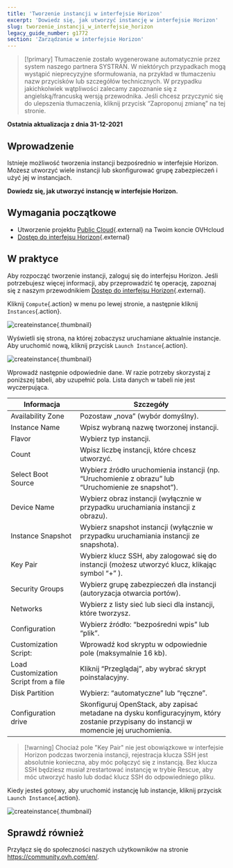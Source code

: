 ```yaml
---
title: 'Tworzenie instancji w interfejsie Horizon'
excerpt: 'Dowiedz się, jak utworzyć instancję w interfejsie Horizon'
slug: tworzenie_instancji_w_interfejsie_horizon
legacy_guide_number: g1772
section: 'Zarządzanie w interfejsie Horizon'
---
```


> [!primary]
> Tłumaczenie zostało wygenerowane automatycznie przez system naszego partnera SYSTRAN. W niektórych przypadkach mogą wystąpić nieprecyzyjne sformułowania, na przykład w tłumaczeniu nazw przycisków lub szczegółów technicznych. W przypadku jakichkolwiek wątpliwości zalecamy zapoznanie się z angielską/francuską wersją przewodnika. Jeśli chcesz przyczynić się do ulepszenia tłumaczenia, kliknij przycisk “Zaproponuj zmianę” na tej stronie.
>

**Ostatnia aktualizacja z dnia 31-12-2021**

## Wprowadzenie

Istnieje możliwość tworzenia instancji bezpośrednio w interfejsie Horizon. Możesz utworzyć wiele instancji lub skonfigurować grupę zabezpieczeń i użyć jej w instancjach.

**Dowiedz się, jak utworzyć instancję w interfejsie Horizon.**

## Wymagania początkowe

- Utworzenie projektu [Public Cloud]({ovh_www}/public-cloud/instances/){.external} na Twoim koncie OVHcloud
- [Dostęp do interfejsu Horizon](../tworzenie_dostepu_do_interfejsu_horizon/){.external}

## W praktyce

Aby rozpocząć tworzenie instancji, zaloguj się do interfejsu Horizon. Jeśli potrzebujesz więcej informacji, aby przeprowadzić tę operację, zapoznaj się z naszym przewodnikiem [Dostęp do interfejsu Horizon](../tworzenie_dostepu_do_interfejsu_horizon/){.external}.

Kliknij `Compute`{.action} w menu po lewej stronie, a następnie kliknij `Instances`{.action}.

![createinstance](images/create-instance-step1.png){.thumbnail}

Wyświetli się strona, na której zobaczysz uruchamiane aktualnie instancje. Aby uruchomić nową, kliknij przycisk `Launch Instance`{.action}.

![createinstance](images/create-instance-step2.png){.thumbnail}

Wprowadź następnie odpowiednie dane. W razie potrzeby skorzystaj z poniższej tabeli, aby uzupełnić pola. Lista danych w tabeli nie jest wyczerpująca. 

|Informacja|Szczegóły|
|---|---|
|Availability Zone|Pozostaw „nova” (wybór domyślny).|
|Instance Name|Wpisz wybraną nazwę tworzonej instancji.|
|Flavor|Wybierz typ instancji.|
|Count|Wpisz liczbę instancji, które chcesz utworzyć.|
|Select Boot Source|Wybierz źródło uruchomienia instancji (np. “Uruchomienie z obrazu” lub “Uruchomienie ze snapshot”).|
|Device Name|Wybierz obraz instancji (wyłącznie w przypadku uruchamiania instancji z obrazu).|
|Instance Snapshot|Wybierz snapshot instancji (wyłącznie w przypadku uruchamiania instancji ze snapshota).|
|Key Pair|Wybierz klucz SSH, aby zalogować się do instancji (możesz utworzyć klucz, klikając symbol “+” ).|
|Security Groups|Wybierz grupę zabezpieczeń dla instancji (autoryzacja otwarcia portów).|
|Networks|Wybierz z listy sieć lub sieci dla instancji, które tworzysz.|
|Configuration|Wybierz źródło: “bezpośredni wpis” lub “plik”.|
|Customization Script:|Wprowadź kod skryptu w odpowiednie pole (maksymalnie 16 kb).|
|Load Customization Script from a file|Kliknij “Przeglądaj”, aby wybrać skrypt poinstalacyjny.|
|Disk Partition|Wybierz: “automatyczne” lub “ręczne”.|
|Configuration drive|Skonfiguruj OpenStack, aby zapisać metadane na dysku konfiguracyjnym, który zostanie przypisany do instancji w momencie jej uruchomienia.|

> [!warning] Chociaż pole "Key Pair" nie jest obowiązkowe w interfejsie Horizon podczas tworzenia instancji, rejestracja klucza SSH jest absolutnie konieczna, aby móc połączyć się z instancją. Bez klucza SSH będziesz musiał zrestartować instancję w trybie Rescue, aby móc utworzyć hasło lub dodać klucz SSH do odpowiedniego pliku.
>

Kiedy jesteś gotowy, aby uruchomić instancję lub instancje, kliknij przycisk `Launch Instance`{.action}.

![createinstance](images/create-instance-step3.png){.thumbnail}

## Sprawdź również

Przyłącz się do społeczności naszych użytkowników na stronie <https://community.ovh.com/en/>.

